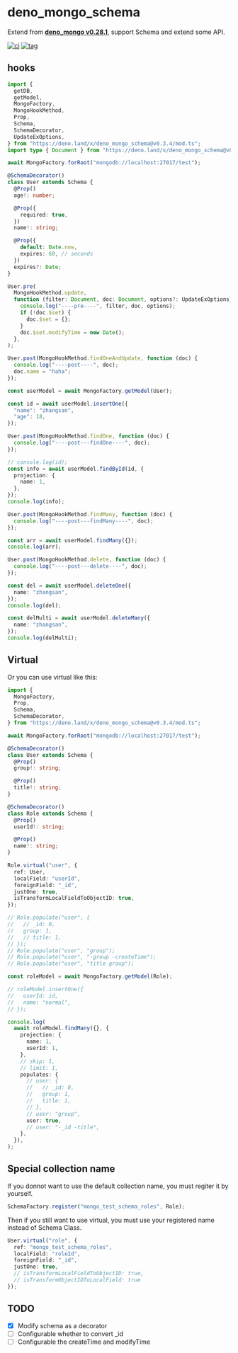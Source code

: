 # deno_mongo_schema

Extend from **[deno_mongo v0.28.1](https://deno.land/x/mongo)**, support Schema
and extend some API.

[![ci](https://github.com/jiawei397/deno_mongo_schema/actions/workflows/ci.yml/badge.svg)](https://github.com/jiawei397/deno_mongo_schema/actions/workflows/ci.yml)
[![tag](https://img.shields.io/badge/deno-v1.16.2-green.svg)](https://github.com/denoland/deno)

## hooks

```ts
import {
  getDB,
  getModel,
  MongoFactory,
  MongoHookMethod,
  Prop,
  Schema,
  SchemaDecorator,
  UpdateExOptions,
} from "https://deno.land/x/deno_mongo_schema@v0.3.4/mod.ts";
import type { Document } from "https://deno.land/x/deno_mongo_schema@v0.3.4/mod.ts";

await MongoFactory.forRoot("mongodb://localhost:27017/test");

@SchemaDecorator()
class User extends Schema {
  @Prop()
  age!: number;

  @Prop({
    required: true,
  })
  name!: string;

  @Prop({
    default: Date.now,
    expires: 60, // seconds
  })
  expires?: Date;
}

User.pre(
  MongoHookMethod.update,
  function (filter: Document, doc: Document, options?: UpdateExOptions) {
    console.log("----pre----", filter, doc, options);
    if (!doc.$set) {
      doc.$set = {};
    }
    doc.$set.modifyTime = new Date();
  },
);

User.post(MongoHookMethod.findOneAndUpdate, function (doc) {
  console.log("----post----", doc);
  doc.name = "haha";
});

const userModel = await MongoFactory.getModel(User);

const id = await userModel.insertOne({
  "name": "zhangsan",
  "age": 18,
});

User.post(MongoHookMethod.findOne, function (doc) {
  console.log("----post---findOne----", doc);
});

// console.log(id);
const info = await userModel.findById(id, {
  projection: {
    name: 1,
  },
});
console.log(info);

User.post(MongoHookMethod.findMany, function (doc) {
  console.log("----post---findMany----", doc);
});

const arr = await userModel.findMany({});
console.log(arr);

User.post(MongoHookMethod.delete, function (doc) {
  console.log("----post---delete----", doc);
});

const del = await userModel.deleteOne({
  name: "zhangsan",
});
console.log(del);

const delMulti = await userModel.deleteMany({
  name: "zhangsan",
});
console.log(delMulti);
```

## Virtual

Or you can use virtual like this:

```ts
import {
  MongoFactory,
  Prop,
  Schema,
  SchemaDecorator,
} from "https://deno.land/x/deno_mongo_schema@v0.3.4/mod.ts";

await MongoFactory.forRoot("mongodb://localhost:27017/test");

@SchemaDecorator()
class User extends Schema {
  @Prop()
  group!: string;

  @Prop()
  title!: string;
}

@SchemaDecorator()
class Role extends Schema {
  @Prop()
  userId!: string;

  @Prop()
  name!: string;
}

Role.virtual("user", {
  ref: User,
  localField: "userId",
  foreignField: "_id",
  justOne: true,
  isTransformLocalFieldToObjectID: true,
});

// Role.populate("user", {
//   // _id: 0,
//   group: 1,
//   // title: 1,
// });
// Role.populate("user", "group");
// Role.populate("user", "-group -createTime");
// Role.populate("user", "title group");

const roleModel = await MongoFactory.getModel(Role);

// roleModel.insertOne({
//   userId: id,
//   name: "normal",
// });

console.log(
  await roleModel.findMany({}, {
    projection: {
      name: 1,
      userId: 1,
    },
    // skip: 1,
    // limit: 1,
    populates: {
      // user: {
      //   // _id: 0,
      //   group: 1,
      //   title: 1,
      // },
      // user: "group",
      user: true,
      // user: "-_id -title",
    },
  }),
);
```

## Special collection name

If you donnot want to use the default collection name, you must regiter it by
yourself.

```ts
SchemaFactory.register("mongo_test_schema_roles", Role);
```

Then if you still want to use virtual, you must use your registered name instead
of Schema Class.

```ts
User.virtual("role", {
  ref: "mongo_test_schema_roles",
  localField: "roleId",
  foreignField: "_id",
  justOne: true,
  // isTransformLocalFieldToObjectID: true,
  // isTransformObjectIDToLocalField: true
});
```

## TODO

- [x] Modify schema as a decorator
- [ ] Configurable whether to convert _id
- [ ] Configurable the createTime and modifyTime
